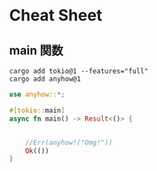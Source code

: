 # Cheat Sheet

## main 関数

```no_compile
cargo add tokio@1 --features="full"
cargo add anyhow@1
```

```rust
use anyhow::*;

#[tokio::main]
async fn main() -> Result<()> {


    //Err(anyhow!("Omg!"))
    Ok(())
}
```
